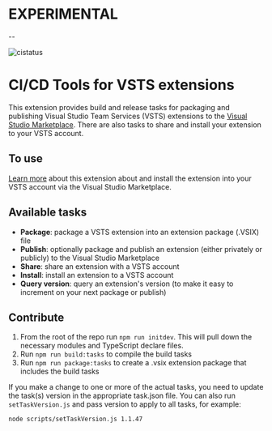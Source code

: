 # EXPERIMENTAL
--

![cistatus](https://mseng.visualstudio.com/_apis/public/build/definitions/b924d696-3eae-4116-8443-9a18392d8544/3646/badge)

# CI/CD Tools for VSTS extensions

This extension provides build and release tasks for packaging and publishing Visual Studio Team Services (VSTS) extensions to the [Visual Studio Marketplace](https://marketplace.visualstudio.com). There are also tasks to share and install your extension to your VSTS account.

## To use

[Learn more](https://marketplace.visualstudio.com/items?itemName=ms-devlabs.vsts-developer-tools-build-tasks) about this extension about and install the extension into your VSTS account via the Visual Studio Marketplace. 


## Available tasks

* **Package**: package a VSTS extension into an extension package (.VSIX) file
* **Publish**: optionally package and publish an extension (either privately or publicly) to the Visual Studio Marketplace
* **Share**: share an extension with a VSTS account
* **Install**: install an extension to a VSTS account
* **Query version**: query an extension's version (to make it easy to increment on your next package or publish)

## Contribute

1. From the root of the repo run `npm run initdev`. This will pull down the necessary modules and TypeScript declare files.
2. Run `npm run build:tasks` to compile the build tasks
3. Run `npm run package:tasks` to create a .vsix extension package that includes the build tasks

If you make a change to one or more of the actual tasks, you need to update the task(s) version in the appropriate task.json file. You can also run `setTaskVersion.js` and pass version to apply to all tasks, for example:

```
node scripts/setTaskVersion.js 1.1.47
```

